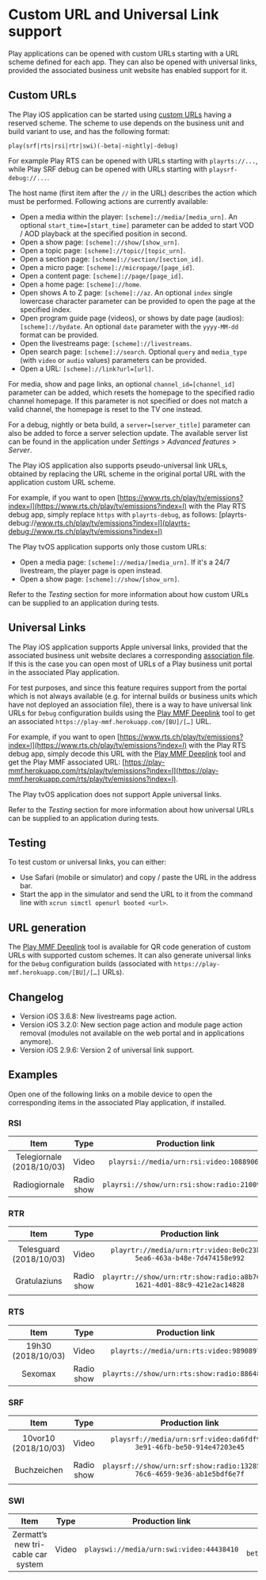 # Custom URL and Universal Link support

Play applications can be opened with custom URLs starting with a URL scheme defined for each app. They can also be opened with universal links, provided the associated business unit website has enabled support for it.

## Custom URLs

The Play iOS application can be started using [custom URLs](https://developer.apple.com/documentation/xcode/defining-a-custom-url-scheme-for-your-app) having a reserved scheme. The scheme to use depends on the business unit and build variant to use, and has the following format:

`play(srf|rts|rsi|rtr|swi)(-beta|-nightly|-debug)`

For example Play RTS can be opened with URLs starting with `playrts://...`, while Play SRF debug can be opened with URLs starting with `playsrf-debug://...`.

The host name (first item after the `//` in the URL) describes the action which must be performed. Following actions are currently available:

* Open a media within the player: `[scheme]://media/[media_urn]`. An optional `start_time=[start_time]` parameter can be added to start VOD / AOD playback at the specified position in second.
* Open a show page: `[scheme]://show/[show_urn]`.
* Open a topic page: `[scheme]://topic/[topic_urn]`.
* Open a section page: `[scheme]://section/[section_id]`.
* Open a micro page: `[scheme]://micropage/[page_id]`.
* Open a content page: `[scheme]://page/[page_id]`.
* Open a home page: `[scheme]://home`.
* Open shows A to Z page: `[scheme]://az`. An optional `index` single lowercase character parameter can be provided to open the page at the specified index.
* Open program guide page (videos), or shows by date page (audios): `[scheme]://bydate`. An optional `date` parameter with the `yyyy-MM-dd` format can be provided.
* Open the livestreams page: `[scheme]://livestreams`.
* Open search page: `[scheme]://search`. Optional `query` and `media_type` (with `video` or `audio` values) parameters can be provided.
* Open a URL: `[scheme]://link?url=[url]`.

For media, show and page links, an optional `channel_id=[channel_id]` parameter can be added, which resets the homepage to the specified radio channel homepage. If this parameter is not specified or does not match a valid channel, the homepage is reset to the TV one instead.

For a debug, nightly or beta build, a `server=[server_title]` parameter can also be added to force a server selection update. The available server list can be found in the application under *Settings* > *Advanced features* > *Server*.

The Play iOS application also supports pseudo-universal link URLs, obtained by replacing the URL scheme in the original portal URL with the application custom URL scheme.

For example, if you want to open [https://www.rts.ch/play/tv/emissions?index=l](https://www.rts.ch/play/tv/emissions?index=l) with the Play RTS debug app, simply replace `https` with `playrts-debug`, as follows: [playrts-debug://www.rts.ch/play/tv/emissions?index=l](playrts-debug://www.rts.ch/play/tv/emissions?index=l)

The Play tvOS application supports only those custom URLs:

* Open a media page: `[scheme]://media/[media_urn]`. If it's a 24/7 livestream, the player page is open instead.
* Open a show page: `[scheme]://show/[show_urn]`.

Refer to the _Testing_ section for more information about how custom URLs can be supplied to an application during tests.

## Universal Links

The Play iOS application supports Apple universal links, provided that the associated business unit website declares a corresponding [association file](https://developer.apple.com/library/archive/documentation/General/Conceptual/AppSearch/UniversalLinks.html). If this is the case you can open most of URLs of a Play business unit portal in the associated Play application.

For test purposes, and since this feature requires support from the portal which is not always available (e.g. for internal builds or business units which have not deployed an association file), there is a way to have universal link URLs for `Debug` configuration builds using the [Play MMF Deeplink](https://play-mmf.herokuapp.com/deeplink/index.html) tool to get an associated `https://play-mmf.herokuapp.com/[BU]/[…]` URL.

For example, if you want to open [https://www.rts.ch/play/tv/emissions?index=l](https://www.rts.ch/play/tv/emissions?index=l) with the Play RTS debug app, simply decode this URL with the [Play MMF Deeplink](https://play-mmf.herokuapp.com/deeplink/index.html) tool and get the Play MMF associated URL: [https://play-mmf.herokuapp.com/rts/play/tv/emissions?index=l](https://play-mmf.herokuapp.com/rts/play/tv/emissions?index=l).

The Play tvOS application does not support Apple universal links.

Refer to the _Testing_ section for more information about how universal URLs can be supplied to an application during tests.

## Testing

To test custom or universal links, you can either:

- Use Safari (mobile or simulator) and copy / paste the URL in the address bar.
- Start the app in the simulator and send the URL to it from the command line with `xcrun simctl openurl booted <url>`.

## URL generation

The [Play MMF Deeplink](https://play-mmf.herokuapp.com/deeplink/index.html) tool is available for QR code generation of custom URLs with supported custom schemes. It can also generate universal links for the `Debug` configuration builds (associated with `https://play-mmf.herokuapp.com/[BU]/[…]` URLs).

## Changelog

- Version iOS 3.6.8: New livestreams page action.
- Version iOS 3.2.0: New section page action and module page action removal (modules not available on the web portal and in applications anymore).
- Version iOS 2.9.6: Version 2 of universal link support.

## Examples

Open one of the following links on a mobile device to open the corresponding items in the associated Play application, if installed.

### RSI

| Item | Type | Production link | Beta link | Nightly link | Debug link |
|:--:|:--:|:--:|:--:|:--:|:--:|
| Telegiornale (2018/10/03) | Video | `playrsi://media/urn:rsi:video:10889069` | `playrsi-beta://media/urn:rsi:video:10889069` | `playrsi-nightly://media/urn:rsi:video:10889069` | `playrsi-debug://media/urn:rsi:video:10889069` |
| Radiogiornale | Radio show | `playrsi://show/urn:rsi:show:radio:2100980` | `playrsi-beta://show/urn:rsi:show:radio:2100980` | `playrsi-nightly://show/urn:rsi:show:radio:2100980` | `playrsi-debug://show/urn:rsi:show:radio:2100980` |

### RTR

| Item | Type | Production link | Beta link | Nightly link | Debug link |
|:--:|:--:|:--:|:--:|:--:|:--:|
| Telesguard (2018/10/03) | Video | `playrtr://media/urn:rtr:video:8e0c23b1-5ea6-463a-b48e-7d474158e992` | `playrtr-beta://media/urn:rtr:video:8e0c23b1-5ea6-463a-b48e-7d474158e992` | `playrtr-nightly://media/urn:rtr:video:8e0c23b1-5ea6-463a-b48e-7d474158e992` | `playrtr-debug://media/urn:rtr:video:8e0c23b1-5ea6-463a-b48e-7d474158e992` |
| Gratulaziuns | Radio show | `playrtr://show/urn:rtr:show:radio:a8b76055-1621-4d01-88c9-421e2ac14828` | `playrtr-beta://show/urn:rtr:show:radio:a8b76055-1621-4d01-88c9-421e2ac14828` | `playrtr-nightly://show/urn:rtr:show:radio:a8b76055-1621-4d01-88c9-421e2ac14828` | `playrtr-debug://show/urn:rtr:show:radio:a8b76055-1621-4d01-88c9-421e2ac14828` |

### RTS

| Item | Type | Production link | Beta link | Nightly link | Debug link |
|:--:|:--:|:--:|:--:|:--:|:--:|
| 19h30 (2018/10/03) | Video | `playrts://media/urn:rts:video:9890897` | `playrts-beta://media/urn:rts:video:9890897` | `playrts-nightly://media/urn:rts:video:9890897` | `playrts-debug://open?urn=urn:rts:video:9890897` |
| Sexomax | Radio show | `playrts://show/urn:rts:show:radio:8864883` | `playrts-beta://show/urn:rts:show:radio:8864883` | `playrts-nightly://show/urn:rts:show:radio:8864883` | `playrts-debug://show/urn:rts:show:radio:8864883` |

### SRF

| Item | Type | Production link | Beta link | Nightly link | Debug link |
|:--:|:--:|:--:|:--:|:--:|:--:|
| 10vor10 (2018/10/03) | Video | `playsrf://media/urn:srf:video:da6fdf91-3e91-46fb-be50-914e47203e45` | `playsrf-beta://media/urn:srf:video:da6fdf91-3e91-46fb-be50-914e47203e45` | `playsrf-nightly://media/urn:srf:video:da6fdf91-3e91-46fb-be50-914e47203e45` | `playsrf-debug://media/urn:srf:video:da6fdf91-3e91-46fb-be50-914e47203e45` |
| Buchzeichen | Radio show | `playsrf://show/urn:srf:show:radio:132857ed-76c6-4659-9e36-ab1e5bdf6e7f` | `playsrf-beta://show/urn:srf:show: radio:132857ed-76c6-4659-9e36-ab1e5bdf6e7f` | `playsrf-nightly://show/urn:srf:show: radio:132857ed-76c6-4659-9e36-ab1e5bdf6e7f` | `playsrf-debug://show/urn:srf:show: radio:132857ed-76c6-4659-9e36-ab1e5bdf6e7f` |

### SWI

| Item | Type | Production link | Beta link | Nightly link | Debug link |
|:--:|:--:|:--:|:--:|:--:|:--:|
| Zermatt’s new tri-cable car system | Video | `playswi://media/urn:swi:video:44438410` | `playswi-beta://media/urn:swi:video:44438410` | `playswi-nightly://media/urn:swi:video:44438410` | `playswi-debug://media/urn:swi:video:44438410` |